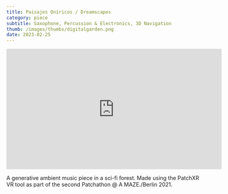 ```yaml
---
title: Paisajes Oníricos / Dreamscapes
category: piece
subtitle: Saxophone, Percussion & Electronics, 3D Navigation
thumb: /images/thumbs/digitalgarden.png
date: 2023-02-25
---
```


<iframe width="560" height="315" src="https://www.youtube.com/embed/NYKiDhMatKQ" title="YouTube video player" frameborder="0" allow="accelerometer; autoplay; clipboard-write; encrypted-media; gyroscope; picture-in-picture" allowfullscreen></iframe>

A generative ambient music piece in a sci-fi forest. Made using the PatchXR VR tool as part of the second Patchathon @ A MAZE./Berlin 2021.
